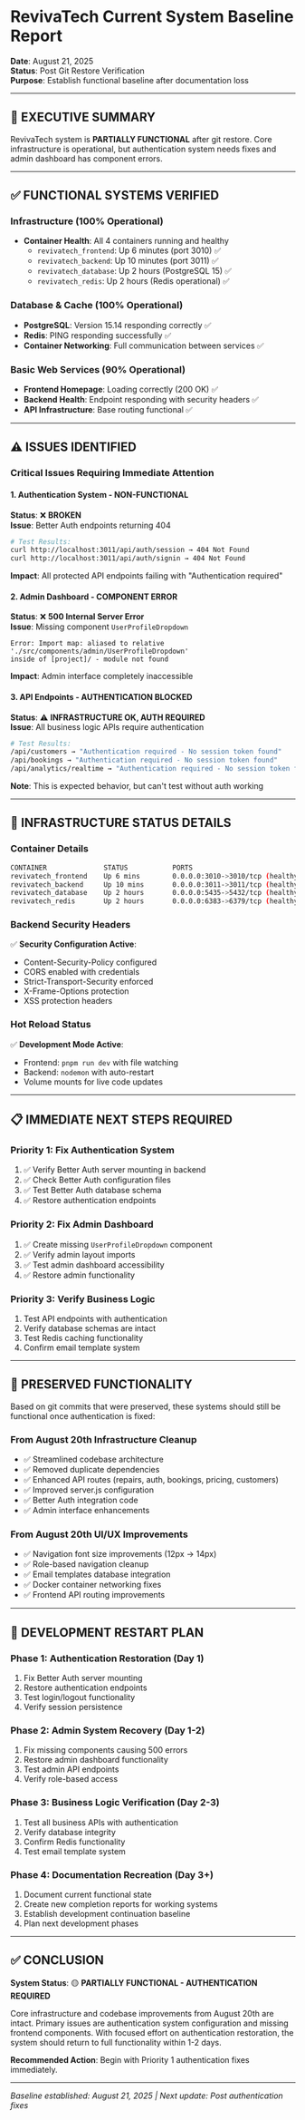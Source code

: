 # RevivaTech Current System Baseline Report

**Date**: August 21, 2025  
**Status**: Post Git Restore Verification  
**Purpose**: Establish functional baseline after documentation loss  

---

## 🎯 EXECUTIVE SUMMARY

RevivaTech system is **PARTIALLY FUNCTIONAL** after git restore. Core infrastructure is operational, but authentication system needs fixes and admin dashboard has component errors.

---

## ✅ FUNCTIONAL SYSTEMS VERIFIED

### **Infrastructure (100% Operational)**
- **Container Health**: All 4 containers running and healthy
  - `revivatech_frontend`: Up 6 minutes (port 3010) ✅
  - `revivatech_backend`: Up 10 minutes (port 3011) ✅  
  - `revivatech_database`: Up 2 hours (PostgreSQL 15) ✅
  - `revivatech_redis`: Up 2 hours (Redis operational) ✅

### **Database & Cache (100% Operational)**
- **PostgreSQL**: Version 15.14 responding correctly ✅
- **Redis**: PING responding successfully ✅
- **Container Networking**: Full communication between services ✅

### **Basic Web Services (90% Operational)**
- **Frontend Homepage**: Loading correctly (200 OK) ✅
- **Backend Health**: Endpoint responding with security headers ✅
- **API Infrastructure**: Base routing functional ✅

---

## ⚠️ ISSUES IDENTIFIED

### **Critical Issues Requiring Immediate Attention**

#### **1. Authentication System - NON-FUNCTIONAL**
**Status**: ❌ **BROKEN**  
**Issue**: Better Auth endpoints returning 404
```bash
# Test Results:
curl http://localhost:3011/api/auth/session → 404 Not Found
curl http://localhost:3011/api/auth/signin → 404 Not Found
```
**Impact**: All protected API endpoints failing with "Authentication required"

#### **2. Admin Dashboard - COMPONENT ERROR**
**Status**: ❌ **500 Internal Server Error**  
**Issue**: Missing component `UserProfileDropdown`
```
Error: Import map: aliased to relative './src/components/admin/UserProfileDropdown' 
inside of [project]/ - module not found
```
**Impact**: Admin interface completely inaccessible

#### **3. API Endpoints - AUTHENTICATION BLOCKED**
**Status**: ⚠️ **INFRASTRUCTURE OK, AUTH REQUIRED**  
**Issue**: All business logic APIs require authentication
```bash
# Test Results:
/api/customers → "Authentication required - No session token found"
/api/bookings → "Authentication required - No session token found" 
/api/analytics/realtime → "Authentication required - No session token found"
```
**Note**: This is expected behavior, but can't test without auth working

---

## 🔧 INFRASTRUCTURE STATUS DETAILS

### **Container Details**
```bash
CONTAINER              STATUS           PORTS
revivatech_frontend    Up 6 mins        0.0.0.0:3010->3010/tcp (healthy)
revivatech_backend     Up 10 mins       0.0.0.0:3011->3011/tcp (healthy)
revivatech_database    Up 2 hours       0.0.0.0:5435->5432/tcp (healthy)  
revivatech_redis       Up 2 hours       0.0.0.0:6383->6379/tcp (healthy)
```

### **Backend Security Headers**
✅ **Security Configuration Active**:
- Content-Security-Policy configured
- CORS enabled with credentials
- Strict-Transport-Security enforced
- X-Frame-Options protection
- XSS protection headers

### **Hot Reload Status**
✅ **Development Mode Active**:
- Frontend: `pnpm run dev` with file watching
- Backend: `nodemon` with auto-restart
- Volume mounts for live code updates

---

## 📋 IMMEDIATE NEXT STEPS REQUIRED

### **Priority 1: Fix Authentication System**
1. ✅ Verify Better Auth server mounting in backend
2. ✅ Check Better Auth configuration files
3. ✅ Test Better Auth database schema
4. ✅ Restore authentication endpoints

### **Priority 2: Fix Admin Dashboard**
1. ✅ Create missing `UserProfileDropdown` component
2. ✅ Verify admin layout imports
3. ✅ Test admin dashboard accessibility
4. ✅ Restore admin functionality

### **Priority 3: Verify Business Logic**
1. Test API endpoints with authentication
2. Verify database schemas are intact
3. Test Redis caching functionality
4. Confirm email template system

---

## 🎉 PRESERVED FUNCTIONALITY

Based on git commits that were preserved, these systems should still be functional once authentication is fixed:

### **From August 20th Infrastructure Cleanup**
- ✅ Streamlined codebase architecture
- ✅ Removed duplicate dependencies  
- ✅ Enhanced API routes (repairs, auth, bookings, pricing, customers)
- ✅ Improved server.js configuration
- ✅ Better Auth integration code
- ✅ Admin interface enhancements

### **From August 20th UI/UX Improvements**
- ✅ Navigation font size improvements (12px → 14px)
- ✅ Role-based navigation cleanup
- ✅ Email templates database integration
- ✅ Docker container networking fixes
- ✅ Frontend API routing improvements

---

## 🎯 DEVELOPMENT RESTART PLAN

### **Phase 1: Authentication Restoration (Day 1)**
1. Fix Better Auth server mounting
2. Restore authentication endpoints
3. Test login/logout functionality
4. Verify session persistence

### **Phase 2: Admin System Recovery (Day 1-2)**  
1. Fix missing components causing 500 errors
2. Restore admin dashboard functionality
3. Test admin API endpoints
4. Verify role-based access

### **Phase 3: Business Logic Verification (Day 2-3)**
1. Test all business APIs with authentication
2. Verify database integrity
3. Confirm Redis functionality
4. Test email template system

### **Phase 4: Documentation Recreation (Day 3+)**
1. Document current functional state
2. Create new completion reports for working systems
3. Establish development continuation baseline
4. Plan next development phases

---

## ✅ CONCLUSION

**System Status**: 🟡 **PARTIALLY FUNCTIONAL - AUTHENTICATION REQUIRED**

Core infrastructure and codebase improvements from August 20th are intact. Primary issues are authentication system configuration and missing frontend components. With focused effort on authentication restoration, the system should return to full functionality within 1-2 days.

**Recommended Action**: Begin with Priority 1 authentication fixes immediately.

---

*Baseline established: August 21, 2025 | Next update: Post authentication fixes*